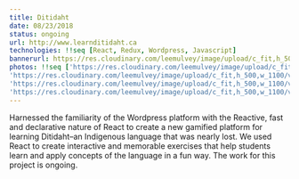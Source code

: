 ```yaml
---
title: Ditidaht
date: 08/23/2018
status: ongoing
url: http://www.learnditidaht.ca
technologies: !!seq [React, Redux, Wordpress, Javascript]
bannerurl: https://res.cloudinary.com/leemulvey/image/upload/c_fit,h_500,w_1100/v1541645467/Portfolio/LearnDitidaht.png
photos: !!seq ['https://res.cloudinary.com/leemulvey/image/upload/c_fit,h_500,w_1100/v1541999676/Portfolio/ditidaht-coursescreen.png', 
'https://res.cloudinary.com/leemulvey/image/upload/c_fit,h_500,w_1100/v1541999687/Portfolio/ditidaht-vocab.png',
'https://res.cloudinary.com/leemulvey/image/upload/c_fit,h_500,w_1100/v1541999687/Portfolio/ditidaht-cardsort.png',
'https://res.cloudinary.com/leemulvey/image/upload/c_fit,h_500,w_1100/v1541999688/Portfolio/ditidaht-scrabble.png']
---
```


Harnessed the familiarity of the Wordpress platform with the Reactive, fast and declarative nature of React to create a new gamified platform for learning Ditidaht–an Indigenous language that was nearly lost. We used React to create interactive and memorable exercises that help students learn and apply concepts of the language in a fun way. The work for this project is ongoing.
